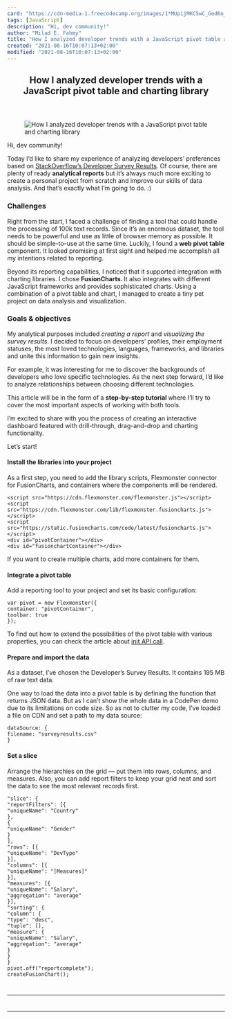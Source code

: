 ```yaml
---
card: "https://cdn-media-1.freecodecamp.org/images/1*MUpijMKC5wC_Ged6o_ZJPA.png"
tags: [JavaScript]
description: "Hi, dev community!"
author: "Milad E. Fahmy"
title: "How I analyzed developer trends with a JavaScript pivot table and charting library"
created: "2021-08-16T10:07:13+02:00"
modified: "2021-08-16T10:07:13+02:00"
---
```

<div class="site-wrapper">
<main id="site-main" class="site-main outer">
<div class="inner">
<article class="post-full post tag-javascript tag-data-visualization tag-programming tag-web-development tag-data-analysis ">
<header class="post-full-header">
<h1 class="post-full-title">How I analyzed developer trends with a JavaScript pivot table and charting library</h1>
</header>
<figure class="post-full-image">
<picture>
<source media="(max-width: 700px)" sizes="1px" srcset="data:image/gif;base64,R0lGODlhAQABAIAAAAAAAP///yH5BAEAAAAALAAAAAABAAEAAAIBRAA7 1w">
<source media="(min-width: 701px)" sizes="(max-width: 800px) 400px,
(max-width: 1170px) 700px,
1400px" srcset="https://cdn-media-1.freecodecamp.org/images/1*MUpijMKC5wC_Ged6o_ZJPA.png 300w,
https://cdn-media-1.freecodecamp.org/images/1*MUpijMKC5wC_Ged6o_ZJPA.png 600w,
https://cdn-media-1.freecodecamp.org/images/1*MUpijMKC5wC_Ged6o_ZJPA.png 1000w,
https://cdn-media-1.freecodecamp.org/images/1*MUpijMKC5wC_Ged6o_ZJPA.png 2000w">
<img onerror="this.style.display='none'" src="https://cdn-media-1.freecodecamp.org/images/1*MUpijMKC5wC_Ged6o_ZJPA.png" alt="How I analyzed developer trends with a JavaScript pivot table and charting library">
</picture>
</figure>
<section class="post-full-content">
<div class="post-content">
<p>Hi, dev community!</p><p>Today I’d like to share my experience of analyzing developers’ preferences based on <a href="https://insights.stackoverflow.com/survey/?r=fr3" rel="noopener">StackOverflow’s Developer Survey Results</a>. Of course, there are plenty of ready <strong>analytical reports</strong> but it’s always much more exciting to create a personal project from scratch and improve our skills of data analysis. And that’s exactly what I’m going to do. :)</p><h3 id="challenges"><strong>Challenges</strong></h3><p>Right from the start, I faced a challenge of finding a tool that could handle the processing of 100k text records. Since it’s an enormous dataset, the tool needs to be powerful and use as little of browser memory as possible. It should be simple-to-use at the same time. Luckily, I found a <strong>web pivot table</strong> component. It looked promising at first sight and helped me accomplish all my intentions related to reporting.</p><p>Beyond its reporting capabilities, I noticed that it supported integration with charting libraries. I chose <strong>FusionCharts. </strong>It also integrates with different JavaScript frameworks and provides sophisticated charts. Using a combination of a pivot table and chart, I managed to create a tiny pet project on data analysis and visualization.</p><h3 id="goals-objectives"><strong>Goals &amp; objectives</strong></h3><p>My analytical purposes included <em>creating a report</em> and <em>visualizing the survey results</em>. I decided to focus on developers’ profiles, their employment statuses, the most loved technologies, languages, frameworks, and libraries and unite this information to gain new insights.</p><p>For example, it was interesting for me to discover the backgrounds of developers who love specific technologies. As the next step forward, I’d like to analyze relationships between choosing different technologies.</p><p>This article will be in the form of a <strong>step-by-step tutorial </strong>where I’ll try to cover the most important aspects of working with both tools.</p><p>I’m excited to share with you the process of creating an interactive dashboard featured with drill-through, drag-and-drop and charting functionality.</p><p>Let’s start!</p><h4 id="install-the-libraries-into-your-project"><strong>Install the libraries into your project</strong></h4><p>As a first step, you need to add the library scripts, Flexmonster connector for FusionCharts, and containers where the components will be rendered.</p><pre><code class="language-html">&lt;script src="https://cdn.flexmonster.com/flexmonster.js"&gt;&lt;/script&gt;
&lt;script src="https://cdn.flexmonster.com/lib/flexmonster.fusioncharts.js"&gt;&lt;/script&gt;
&lt;script src="https://static.fusioncharts.com/code/latest/fusioncharts.js"&gt;&lt;/script&gt;
&lt;div id="pivotContainer"&gt;&lt;/div&gt;
&lt;div id="fusionchartContainer"&gt;&lt;/div&gt;</code></pre><p>If you want to create multiple charts, add more containers for them.</p><h4 id="integrate-a-pivot-table"><strong>Integrate a pivot table</strong></h4><p>Add a reporting tool to your project and set its basic configuration:</p><pre><code class="language-js">var pivot = new Flexmonster({
container: "pivotContainer",
toolbar: true
});</code></pre><p>To find out how to extend the possibilities of the pivot table with various properties, you can check the article about <a href="https://www.flexmonster.com/api/new-flexmonster/?r=fr3" rel="noopener">init API call</a>.</p><h4 id="prepare-and-import-the-data"><strong>Prepare and import the data</strong></h4><p>As a dataset, I’ve chosen the Developer’s Survey Results. It contains 195 MB of raw text data.</p><p>One way to load the data into a pivot table is by defining the function that returns JSON data. But as I can’t show the whole data in a CodePen demo due to its limitations on code size. So as not to clutter my code, I’ve loaded a file on CDN and set a path to my data source:</p><pre><code class="language-js">dataSource: {
filename: "surveyresults.csv"
}</code></pre><h4 id="set-a-slice"><strong>Set a slice</strong></h4><p>Arrange the hierarchies on the grid — put them into rows, columns, and measures. Also, you can add report filters to keep your grid neat and sort the data to see the most relevant records first.</p><pre><code class="language-js">"slice": {
"reportFilters": [{
"uniqueName": "Country"
},
{
"uniqueName": "Gender"
}
],
"rows": [{
"uniqueName": "DevType"
}],
"columns": [{
"uniqueName": "[Measures]"
}],
"measures": [{
"uniqueName": "Salary",
"aggregation": "average"
}],
"sorting": {
"column": {
"type": "desc",
"tuple": [],
"measure": {
"uniqueName": "Salary",
"aggregation": "average"
}
}
}
pivot.off("reportcomplete");
createFusionChart();
</div>
<hr>
<hr>
</section>
</article>
</div>
</main>
</div>
<!-- Google Tag Manager (noscript) -->
<!-- End Google Tag Manager (noscript) -->
